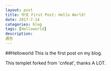 ```yaml
---
layout: post
title: 中文 First Post: Hello World!
date: 2017-7-14
categories: blog
tags: [Helloworld]
description: 
通告
---
```


##Helloworld
This is the first post on my blog.

This templet forked from 'cnfeat', thanks A LOT.

